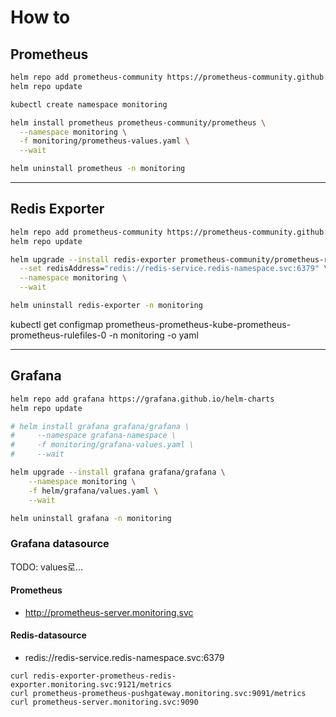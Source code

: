 # How to

## Prometheus
```sh
helm repo add prometheus-community https://prometheus-community.github.io/helm-charts
helm repo update

kubectl create namespace monitoring

helm install prometheus prometheus-community/prometheus \
  --namespace monitoring \
  -f monitoring/prometheus-values.yaml \
  --wait

helm uninstall prometheus -n monitoring
```

---
## Redis Exporter
```sh
helm repo add prometheus-community https://prometheus-community.github.io/helm-charts
helm repo update

helm upgrade --install redis-exporter prometheus-community/prometheus-redis-exporter \
  --set redisAddress="redis://redis-service.redis-namespace.svc:6379" \
  --namespace monitoring \
  --wait

helm uninstall redis-exporter -n monitoring
```

kubectl get configmap prometheus-prometheus-kube-prometheus-prometheus-rulefiles-0 -n monitoring -o yaml

---
## Grafana
```sh
helm repo add grafana https://grafana.github.io/helm-charts
helm repo update

# helm install grafana grafana/grafana \
#     --namespace grafana-namespace \
#     -f monitoring/grafana-values.yaml \
#     --wait

helm upgrade --install grafana grafana/grafana \
    --namespace monitoring \
    -f helm/grafana/values.yaml \
    --wait

helm uninstall grafana -n monitoring
```

### Grafana datasource
TODO: values로...

#### Prometheus
* http://prometheus-server.monitoring.svc

#### Redis-datasource
* redis://redis-service.redis-namespace.svc:6379

```
curl redis-exporter-prometheus-redis-exporter.monitoring.svc:9121/metrics
curl prometheus-prometheus-pushgateway.monitoring.svc:9091/metrics
curl prometheus-server.monitoring.svc:9090
```